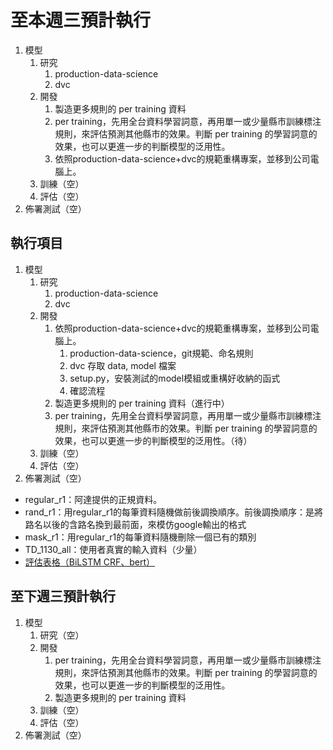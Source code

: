 # 至本週三預計執行

1. 模型
   1. 研究
      1. production-data-science
      2. dvc
   2. 開發
      1. 製造更多規則的 per training 資料
      2. per training，先用全台資料學習詞意，再用單一或少量縣市訓練標注規則，來評估預測其他縣市的效果。判斷 per training 的學習詞意的效果，也可以更進一步的判斷模型的泛用性。
      3. 依照production-data-science+dvc的規範重構專案，並移到公司電腦上。
   3. 訓練（空）
   4. 評估（空）
2. 佈署測試（空）

## 執行項目

1. 模型
   1. 研究
      1. production-data-science
      2. dvc
   2. 開發
      1. 依照production-data-science+dvc的規範重構專案，並移到公司電腦上。
         1. production-data-science，git規範、命名規則
         2. dvc 存取 data, model 檔案
         3. setup.py，安裝測試的model模組或重構好收納的函式
         4. 確認流程
      2. 製造更多規則的 per training 資料（進行中）
      3. per training，先用全台資料學習詞意，再用單一或少量縣市訓練標注規則，來評估預測其他縣市的效果。判斷 per training 的學習詞意的效果，也可以更進一步的判斷模型的泛用性。（待）
   3. 訓練（空）
   4. 評估（空）
2. 佈署測試（空）

- regular_r1：阿達提供的正規資料。
- rand_r1：用regular_r1的每筆資料隨機做前後調換順序。前後調換順序：是將路名以後的含路名換到最前面，來模仿google輸出的格式
- mask_r1：用regular_r1的每筆資料隨機刪除一個已有的類別
- TD_1130_all：使用者真實的輸入資料（少量）
- [評估表格（BiLSTM CRF、bert）](https://docs.google.com/spreadsheets/d/1gxPXDFw-THxi1yRzktRKvVq4DK_OsDjYnJm6oDYJfRw/edit?usp=sharing)

## 至下週三預計執行

1. 模型
   1. 研究（空）
   2. 開發
      1. per training，先用全台資料學習詞意，再用單一或少量縣市訓練標注規則，來評估預測其他縣市的效果。判斷 per training 的學習詞意的效果，也可以更進一步的判斷模型的泛用性。
      2. 製造更多規則的 per training 資料
   3. 訓練（空）
   4. 評估（空）
2. 佈署測試（空）
